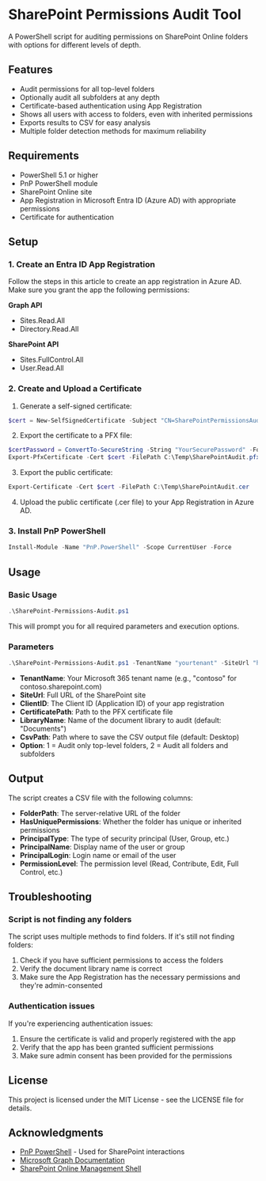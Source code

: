 # SharePoint Permissions Audit Tool

A PowerShell script for auditing permissions on SharePoint Online folders with options for different levels of depth.

## Features

- Audit permissions for all top-level folders
- Optionally audit all subfolders at any depth
- Certificate-based authentication using App Registration
- Shows all users with access to folders, even with inherited permissions
- Exports results to CSV for easy analysis
- Multiple folder detection methods for maximum reliability

## Requirements

- PowerShell 5.1 or higher
- PnP PowerShell module
- SharePoint Online site
- App Registration in Microsoft Entra ID (Azure AD) with appropriate permissions
- Certificate for authentication

## Setup

### 1. Create an Entra ID App Registration

Follow the steps in this article to create an app registration in Azure AD. Make sure you grant the app the following permissions:

**Graph API**
* Sites.Read.All
* Directory.Read.All

**SharePoint API**
* Sites.FullControl.All
* User.Read.All

### 2. Create and Upload a Certificate

1. Generate a self-signed certificate:

```powershell
$cert = New-SelfSignedCertificate -Subject "CN=SharePointPermissionsAudit" -CertStoreLocation "Cert:\CurrentUser\My" -KeyExportPolicy Exportable -KeySpec Signature -KeyLength 2048 -KeyAlgorithm RSA -HashAlgorithm SHA256
```

2. Export the certificate to a PFX file:

```powershell
$certPassword = ConvertTo-SecureString -String "YourSecurePassword" -Force -AsPlainText
Export-PfxCertificate -Cert $cert -FilePath C:\Temp\SharePointAudit.pfx -Password $certPassword
```

3. Export the public certificate:

```powershell
Export-Certificate -Cert $cert -FilePath C:\Temp\SharePointAudit.cer
```

4. Upload the public certificate (.cer file) to your App Registration in Azure AD.

### 3. Install PnP PowerShell

```powershell
Install-Module -Name "PnP.PowerShell" -Scope CurrentUser -Force
```

## Usage

### Basic Usage

```powershell
.\SharePoint-Permissions-Audit.ps1
```

This will prompt you for all required parameters and execution options.

### Parameters

```powershell
.\SharePoint-Permissions-Audit.ps1 -TenantName "yourtenant" -SiteUrl "https://yourtenant.sharepoint.com/sites/yoursite" -ClientID "your-app-id" -CertificatePath "C:\path\to\certificate.pfx" -Option 1
```

- **TenantName**: Your Microsoft 365 tenant name (e.g., "contoso" for contoso.sharepoint.com)
- **SiteUrl**: Full URL of the SharePoint site
- **ClientID**: The Client ID (Application ID) of your app registration
- **CertificatePath**: Path to the PFX certificate file
- **LibraryName**: Name of the document library to audit (default: "Documents")
- **CsvPath**: Path where to save the CSV output file (default: Desktop)
- **Option**: 1 = Audit only top-level folders, 2 = Audit all folders and subfolders

## Output

The script creates a CSV file with the following columns:

- **FolderPath**: The server-relative URL of the folder
- **HasUniquePermissions**: Whether the folder has unique or inherited permissions
- **PrincipalType**: The type of security principal (User, Group, etc.)
- **PrincipalName**: Display name of the user or group
- **PrincipalLogin**: Login name or email of the user
- **PermissionLevel**: The permission level (Read, Contribute, Edit, Full Control, etc.)

## Troubleshooting

### Script is not finding any folders

The script uses multiple methods to find folders. If it's still not finding folders:

1. Check if you have sufficient permissions to access the folders
2. Verify the document library name is correct
3. Make sure the App Registration has the necessary permissions and they're admin-consented

### Authentication issues

If you're experiencing authentication issues:

1. Ensure the certificate is valid and properly registered with the app
2. Verify that the app has been granted sufficient permissions
3. Make sure admin consent has been provided for the permissions

## License

This project is licensed under the MIT License - see the LICENSE file for details.

## Acknowledgments

- [PnP PowerShell](https://pnp.github.io/powershell/) - Used for SharePoint interactions
- [Microsoft Graph Documentation](https://docs.microsoft.com/en-us/graph/)
- [SharePoint Online Management Shell](https://docs.microsoft.com/en-us/powershell/sharepoint/sharepoint-online/connect-sharepoint-online)
